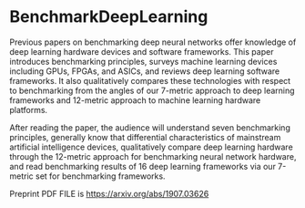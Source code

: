 # BenchmarkDeepLearning

Previous papers on benchmarking deep neural networks offer knowledge of deep learning hardware devices and software frameworks. This paper introduces benchmarking principles, surveys machine learning devices including GPUs, FPGAs, and ASICs, and reviews deep learning software frameworks. It also qualitatively compares these technologies with respect to benchmarking from the angles of our 7-metric approach to deep learning frameworks and 12-metric approach to machine learning hardware platforms. 

After reading the paper, the audience will understand seven benchmarking principles, generally know that differential characteristics of mainstream artificial intelligence devices,  qualitatively compare deep learning hardware through the 12-metric approach for benchmarking neural network hardware, and read benchmarking results of 16 deep learning frameworks via our 7-metric set for benchmarking  frameworks.

Preprint PDF FILE is https://arxiv.org/abs/1907.03626
